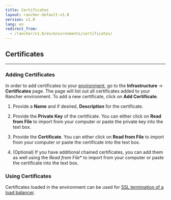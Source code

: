 ```yaml
---
title: Certificates
layout: rancher-default-v1.0
version: v1.0
lang: en
redirect_from:
  - /rancher/v1.0/en/environments/certificates/
---
```


## Certificates
---

### Adding Certificates

In order to add certificates to your [environment]({{site.baseurl}}/rancher/{{page.version}}/{{page.lang}}/configuration/environments/), go to the **Infrastructure** -> **Certificates** page. The page will list out all certificates added to your Rancher environment. To add a new certificate, click on **Add Certificate**.

1. Provide a **Name** and if desired, **Description** for the certificate.

2. Provide the **Private Key** of the certificate. You can either click on **Read from File** to import from your computer or paste the private key into the text box.

3. Provide the **Certificate**. You can either click on **Read from File** to import from your computer or paste the certificate into the text box.

4. (Optional) If you have additional chained certificates, you can add them as well using the *Read from File** to import from your computer or paste the certificate into the text box.

### Using Certificates

Certificates loaded in the environment can be used for [SSL termination of a load balancer]({{site.baseurl}}/rancher/{{page.version}}/{{page.lang}}/rancher-ui/applications/stacks/adding-balancers/#ssl-termination).
